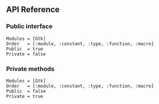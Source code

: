 ## API Reference

### Public interface

```@autodocs
Modules = [Gtk]
Order   = [:module, :constant, :type, :function, :macro]
Public  = true
Private = false
```

### Private methods

```@autodocs
Modules = [Gtk]
Order   = [:module, :constant, :type, :function, :macro]
Public  = false
Private = true
```
